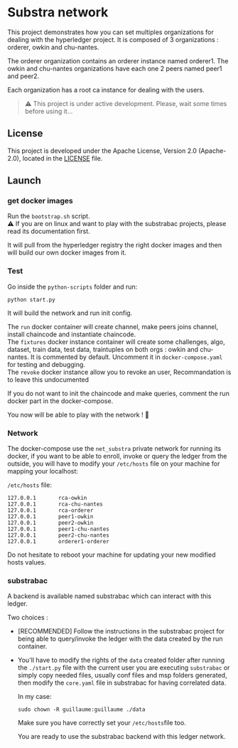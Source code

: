 # Substra network

This project demonstrates how you can set multiples organizations for dealing with the hyperledger project.
It is composed of 3 organizations : orderer, owkin and chu-nantes.

The orderer organization contains an orderer instance named orderer1.
The owkin and chu-nantes organizations have each one 2 peers named peer1 and peer2.

Each organization has a root ca instance for dealing with the users.

> :warning: This project is under active development. Please, wait some times before using it...

## License

This project is developed under the Apache License, Version 2.0 (Apache-2.0), located in the [LICENSE](./LICENSE) file.

## Launch

### get docker images

Run the `bootstrap.sh` script.  
:warning: If you are on linux and want to play with the substrabac projects, please read its documentation first. 

It will pull from the hyperledger registry the right docker images and then will build our own docker images from it.

### Test

Go inside the `python-scripts` folder and run:

`python start.py`

It will build the network and run init config.

The `run` docker container will create channel, make peers joins channel, install chaincode and instantiate chaincode.  
The `fixtures` docker instance container will create some challenges, algo, dataset, train data, test data, traintuples on both orgs : owkin and chu-nantes. It is commented by default. Uncomment it in `docker-compose.yaml` for testing and debugging.   
The `revoke` docker instance allow you to revoke an user, Recommandation is to leave this undocumented  

If you do not want to init the chaincode and make queries, comment the run docker part in the docker-compose.

You now will be able to play with the network ! :tada:

### Network

The docker-compose use the `net_substra` private network for running its docker, if you want to be able to enroll, invoke or query the ledger from the outside, you will have to modify your `/etc/hosts` file on your machine for mapping your localhost:

`/etc/hosts` file:
```shell
127.0.0.1       rca-owkin
127.0.0.1       rca-chu-nantes
127.0.0.1       rca-orderer
127.0.0.1       peer1-owkin
127.0.0.1       peer2-owkin
127.0.0.1       peer1-chu-nantes
127.0.0.1       peer2-chu-nantes
127.0.0.1       orderer1-orderer
```

Do not hesitate to reboot your machine for updating your new modified hosts values.

### substrabac

A backend is available named substrabac which can interact with this ledger.

Two choices : 

- [RECOMMENDED] Follow the instructions in the substrabac project for being able to query/invoke the ledger with the data created by the run container.


- You'll have to modify the rights of the `data` created folder after running the `./start.py` file with the current user you are executing `substrabac` or simply copy needed files, usually conf files and msp folders generated, then modify the `core.yaml` file in substrabac for having correlated data.

    In my case:
    ```shell
    sudo chown -R guillaume:guillaume ./data
    ```

    Make sure you have correctly set your `/etc/hosts`file too.
    
    You are ready to use the substrabac backend with this ledger network.
